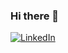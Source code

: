### Hi there 👋
<a href="https://www.linkedin.com/in/jcslima/"><img alt="LinkedIn" src="https://img.shields.io/badge/LinkedIn-0077B5?style=for-the-badge&logo=linkedin&logoColor=white" /></a>
<!--
**carlos-souza-lima/carlos-souza-lima** is a ✨ _special_ ✨ repository because its `README.md` (this file) appears on your GitHub profile.

Here are some ideas to get you started:

- 🔭 I’m currently working on ...
- 🌱 I’m currently learning ...
- 👯 I’m looking to collaborate on ...
- 🤔 I’m looking for help with ...
- 💬 Ask me about ...
- 📫 How to reach me: ...
- 😄 Pronouns: ...
- ⚡ Fun fact: ...
-->
